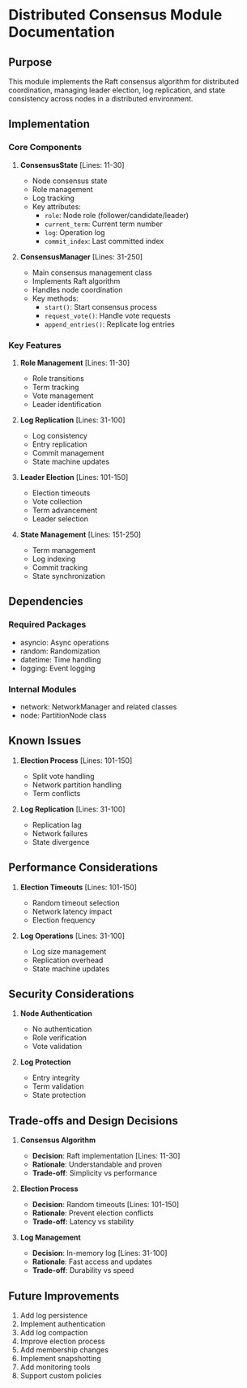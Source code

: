 # Distributed Consensus Module Documentation

## Purpose

This module implements the Raft consensus algorithm for distributed coordination, managing leader election, log replication, and state consistency across nodes in a distributed environment.

## Implementation

### Core Components

1. **ConsensusState** [Lines: 11-30]

   - Node consensus state
   - Role management
   - Log tracking
   - Key attributes:
     - `role`: Node role (follower/candidate/leader)
     - `current_term`: Current term number
     - `log`: Operation log
     - `commit_index`: Last committed index

2. **ConsensusManager** [Lines: 31-250]
   - Main consensus management class
   - Implements Raft algorithm
   - Handles node coordination
   - Key methods:
     - `start()`: Start consensus process
     - `request_vote()`: Handle vote requests
     - `append_entries()`: Replicate log entries

### Key Features

1. **Role Management** [Lines: 11-30]

   - Role transitions
   - Term tracking
   - Vote management
   - Leader identification

2. **Log Replication** [Lines: 31-100]

   - Log consistency
   - Entry replication
   - Commit management
   - State machine updates

3. **Leader Election** [Lines: 101-150]

   - Election timeouts
   - Vote collection
   - Term advancement
   - Leader selection

4. **State Management** [Lines: 151-250]
   - Term management
   - Log indexing
   - Commit tracking
   - State synchronization

## Dependencies

### Required Packages

- asyncio: Async operations
- random: Randomization
- datetime: Time handling
- logging: Event logging

### Internal Modules

- network: NetworkManager and related classes
- node: PartitionNode class

## Known Issues

1. **Election Process** [Lines: 101-150]

   - Split vote handling
   - Network partition handling
   - Term conflicts

2. **Log Replication** [Lines: 31-100]
   - Replication lag
   - Network failures
   - State divergence

## Performance Considerations

1. **Election Timeouts** [Lines: 101-150]

   - Random timeout selection
   - Network latency impact
   - Election frequency

2. **Log Operations** [Lines: 31-100]
   - Log size management
   - Replication overhead
   - State machine updates

## Security Considerations

1. **Node Authentication**

   - No authentication
   - Role verification
   - Vote validation

2. **Log Protection**
   - Entry integrity
   - Term validation
   - State protection

## Trade-offs and Design Decisions

1. **Consensus Algorithm**

   - **Decision**: Raft implementation [Lines: 11-30]
   - **Rationale**: Understandable and proven
   - **Trade-off**: Simplicity vs performance

2. **Election Process**

   - **Decision**: Random timeouts [Lines: 101-150]
   - **Rationale**: Prevent election conflicts
   - **Trade-off**: Latency vs stability

3. **Log Management**
   - **Decision**: In-memory log [Lines: 31-100]
   - **Rationale**: Fast access and updates
   - **Trade-off**: Durability vs speed

## Future Improvements

1. Add log persistence
2. Implement authentication
3. Add log compaction
4. Improve election process
5. Add membership changes
6. Implement snapshotting
7. Add monitoring tools
8. Support custom policies
